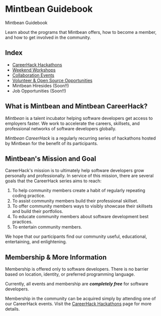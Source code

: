 # Mintbean Guidebook

Mintbean Guidebook

<div class="page-header">
  Learn about the programs that Mintbean offers, how to become a member, and how to get involved in the community.
</div>

## Index

* [CareerHack Hackathons](/guidebook/careerhack-hackathons)
* [Weekend Workshops](/guidebook/weekend-workshops)
* [Collaboration Events](/guidebook/collaboration-events)
* [Volunteer & Open Source Opportunities](/guidebook/volunteer-opportunities)
* Mintbean Hiresides (Soon!!)
* Job Opportunities (Soon!!)

## What is Mintbean and Mintbean CareerHack?

_Mintbean_ is a talent incubator helping software developers get access to employers faster. We work to accelerate the careers, skillsets, and professional networks of software developers globally.

_Mintbean CareerHack_ is a regularly recurring series of hackathons hosted by Mintbean for the benefit of its participants. 

## Mintbean's Mission and Goal

CareerHack's mission is to ultimately help software developers grow personally and professionally. In service of this mission, there are several goals that the CareerHack series aims to reach:

1. To help community members create a habit of regularly repeating coding practice.
1. To assist community members build their professional skillset.
1. To offer community members ways to visibly showcase their skillsets and build their portfolios.
1. To educate community members about software development best practices.
1. To entertain community members.

We hope that our participants find our community useful, educational, entertaining, and enlightening.

## Membership & More Information

Membership is offered only to software developers. There is no barrier based on location, identity, or preferred programming language.

Currently, all events and membership are **_completely free_** for software developers.

Membership in the community can be acquired simply by attending one of our CareerHack events. Visit the [CareerHack Hackathons][CareerHack Hackathons] page for more details.

[CareerHack Hackathons]: guidebook/careerhack-hackathons
